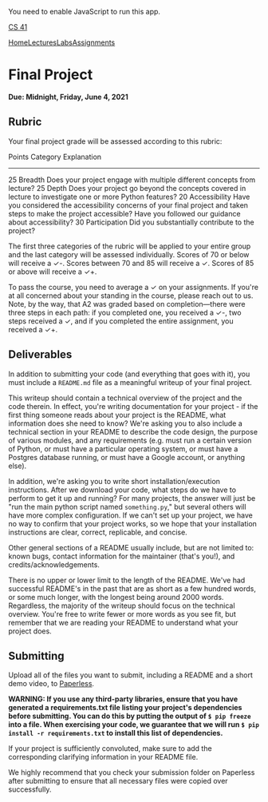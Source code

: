 You need to enable JavaScript to run this app.

[CS 41](https://stanfordpython.com/)

[Home](https://stanfordpython.com/#/)[Lectures](https://stanfordpython.com/#/lectures)[Labs](https://stanfordpython.com/#/labs)[Assignments](https://stanfordpython.com/#/assignments)

Final Project
=============

**Due: Midnight, Friday, June 4, 2021**

Rubric
------

Your final project grade will be assessed according to this rubric:

  Points   Category        Explanation
  -------- --------------- --------------------------------------------------------------------------------------------------------------------------------------------------------------------------
  25       Breadth         Does your project engage with multiple different concepts from lecture?
  25       Depth           Does your project go beyond the concepts covered in lecture to investigate one or more Python features?
  20       Accessibility   Have you considered the accessibility concerns of your final project and taken steps to make the project accessible? Have you followed our guidance about accessibility?
  30       Participation   Did you substantially contribute to the project?

The first three categories of the rubric will be applied to your entire
group and the last category will be assessed individually. Scores of 70
or below will receive a ✓-. Scores between 70 and 85 will receive a ✓.
Scores of 85 or above will receive a ✓+.

To pass the course, you need to average a ✓ on your assignments. If
you're at all concerned about your standing in the course, please reach
out to us. Note, by the way, that A2 was graded based on
completion—there were three steps in each path: if you completed one,
you received a ✓-, two steps received a ✓, and if you completed the
entire assignment, you received a ✓+.

Deliverables
------------

In addition to submitting your code (and everything that goes with it),
you must include a `README.md` file as a meaningful writeup of your
final project.

This writeup should contain a technical overview of the project and the
code therein. In effect, you're writing documentation for your project -
if the first thing someone reads about your project is the README, what
information does she need to know? We're asking you to also include a
technical section in your README to describe the code design, the
purpose of various modules, and any requirements (e.g. must run a
certain version of Python, or must have a particular operating system,
or must have a Postgres database running, or must have a Google account,
or anything else).

In addition, we're asking you to write short installation/execution
instructions. After we download your code, what steps do we have to
perform to get it up and running? For many projects, the answer will
just be "run the main python script named `something.py`," but several
others will have more complex configuration. If we can't set up your
project, we have no way to confirm that your project works, so we hope
that your installation instructions are clear, correct, replicable, and
concise.

Other general sections of a README usually include, but are not limited
to: known bugs, contact information for the maintainer (that's you!),
and credits/acknowledgements.

There is no upper or lower limit to the length of the README. We've had
successful README's in the past that are as short as a few hundred
words, or some much longer, with the longest being around 2000 words.
Regardless, the majority of the writeup should focus on the technical
overview. You're free to write fewer or more words as you see fit, but
remember that we are reading your README to understand what your project
does.

Submitting
----------

Upload all of the files you want to submit, including a README and a
short demo video, to
[Paperless](https://cs198.stanford.edu/paperless/CS/41/assignments/677).

**WARNING: If you use any third-party libraries, ensure that you have
generated a requirements.txt file listing your project's dependencies
before submitting. You can do this by putting the output of
`$ pip freeze` into a file. When exercising your code, we guarantee that
we will run `$ pip install -r requirements.txt` to install this list of
dependencies.**

If your project is sufficiently convoluted, make sure to add the
corresponding clarifying information in your README file.

We highly recommend that you check your submission folder on Paperless
after submitting to ensure that all necessary files were copied over
successfully.
